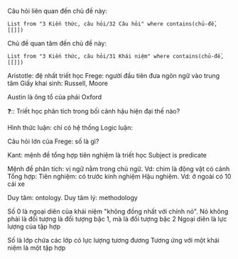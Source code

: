 Câu hỏi liên quan đến chủ đề này:
```dataview
List from "3 Kiến thức, câu hỏi/32 Câu hỏi" where contains(chủ-đề,[[]]) 
```

Chủ đề quan tâm đến chủ đề này:
```dataview
List from "3 Kiến thức, câu hỏi/31 Khái niệm" where contains(chủ-đề,[[]]) 
```
Aristotle: đệ nhất triết học
Frege: người đầu tiên đưa ngôn ngữ vào trung tâm
Giấy khai sinh: Russell, Moore 

Austin là ông tổ của phái Oxford 

❓:: Triết học phân tích trong bối cảnh hậu hiện đại thế nào? 

Hình thức luận: chỉ có hệ thống
Logic luận: 

Câu hỏi lớn của Frege: số là gì? 

Kant: mệnh đề tổng hợp tiên nghiệm là triết học
Subject is predicate

Mệnh đề phân tích: vị ngữ nằm trong chủ ngữ. Vd: chim là động vật có cánh 
Tổng hợp: 
Tiên nghiệm: có trước kinh nghiệm
Hậu nghiệm. Vd: ở ngoài có 10 cái xe

Duy tâm: ontology. Duy tâm lý: methodology 

Số 0 là ngoại diên của khái niệm "không đồng nhất với chính nó". Nó không phải là đối tượng là đối tượng bậc 1, mà là đối tượng bậc 2
Ngoại diên là lực lượng của tập hợp

Số là lớp chứa các lớp có lực lượng tương đương
Tương ứng với một khái niệm là một tập hợp